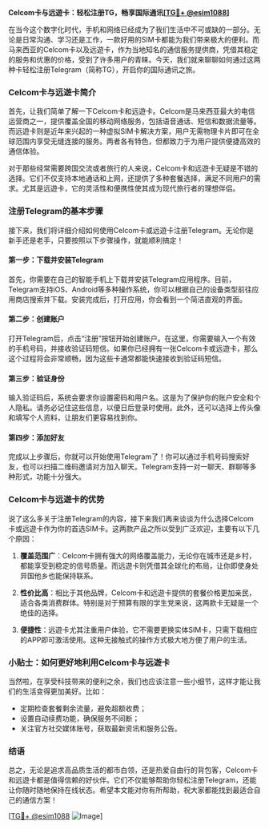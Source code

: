 **Celcom卡与远遊卡：轻松注册TG，畅享国际通讯[[TG💪+ @esim1088](https://t.me/s/esim1088)]**

在当今这个数字化时代，手机和网络已经成为了我们生活中不可或缺的一部分。无论是日常沟通、学习还是工作，一款好用的SIM卡都能为我们带来极大的便利。而马来西亚的Celcom卡以及远遊卡，作为当地知名的通信服务提供商，凭借其稳定的服务和优惠的价格，受到了许多用户的青睐。今天，我们就来聊聊如何通过这两种卡轻松注册Telegram（简称TG），开启你的国际通讯之旅。

### Celcom卡与远遊卡简介

首先，让我们简单了解一下Celcom卡和远遊卡。Celcom是马来西亚最大的电信运营商之一，提供覆盖全国的移动网络服务，包括语音通话、短信和数据流量等。而远遊卡则是近年来兴起的一种虚拟SIM卡解决方案，用户无需物理卡片即可在全球范围内享受无缝连接的服务。两者各有特色，但都致力于为用户提供便捷高效的通信体验。

对于那些经常需要跨国交流或者旅行的人来说，Celcom卡和远遊卡无疑是不错的选择。它们不仅支持本地通话和上网，还提供了多种套餐选择，满足不同用户的需求。尤其是远遊卡，它的灵活性和便携性使其成为现代旅行者的理想伴侣。

### 注册Telegram的基本步骤

接下来，我们将详细介绍如何使用Celcom卡或远遊卡注册Telegram。无论你是新手还是老手，只要按照以下步骤操作，就能顺利搞定！

#### 第一步：下载并安装Telegram

首先，你需要在自己的智能手机上下载并安装Telegram应用程序。目前，Telegram支持iOS、Android等多种操作系统，你可以根据自己的设备类型前往应用商店搜索并下载。安装完成后，打开应用，你会看到一个简洁直观的界面。

#### 第二步：创建账户

打开Telegram后，点击“注册”按钮开始创建账户。在这里，你需要输入一个有效的手机号码，并接收验证码短信。如果你已经拥有一张Celcom卡或远遊卡，那么这个过程将会非常顺畅，因为这些卡通常都能快速接收到验证码短信。

#### 第三步：验证身份

输入验证码后，系统会要求你设置密码和用户名。这是为了保护你的账户安全和个人隐私。请务必记住这些信息，以便日后登录时使用。此外，还可以选择上传头像和填写个人资料，让朋友们更容易找到你。

#### 第四步：添加好友

完成以上步骤后，你就可以开始使用Telegram了！你可以通过手机号码搜索好友，也可以扫描二维码邀请对方加入聊天。Telegram支持一对一聊天、群聊等多种形式，功能十分强大。

### Celcom卡与远遊卡的优势

说了这么多关于注册Telegram的内容，接下来我们再来谈谈为什么选择Celcom卡或远遊卡作为你的首选SIM卡。这两款产品之所以受到广泛欢迎，主要有以下几个原因：

1. **覆盖范围广**：Celcom卡拥有强大的网络覆盖能力，无论你在城市还是乡村，都能享受到稳定的信号质量。而远遊卡则凭借其全球化的布局，让你即使身处异国他乡也能保持联系。
   
2. **性价比高**：相比于其他品牌，Celcom卡和远遊卡提供的套餐价格更加亲民，适合各类消费群体。特别是对于预算有限的学生党来说，这两款卡无疑是一个绝佳的选择。

3. **便捷性**：远遊卡尤其注重用户体验，它不需要更换实体SIM卡，只需下载相应的APP即可激活使用。这种无接触式的操作方式极大地方便了用户的生活。

### 小贴士：如何更好地利用Celcom卡与远遊卡

当然啦，在享受科技带来的便利之余，我们也应该注意一些小细节，这样才能让我们的生活变得更加美好。比如：

- 定期检查套餐剩余流量，避免超额收费；
- 设置自动续费功能，确保服务不间断；
- 关注官方社交媒体账号，获取最新资讯和服务公告。

### 结语

总之，无论是追求高品质生活的都市白领，还是热爱自由行的背包客，Celcom卡和远遊卡都是值得信赖的好伙伴。它们不仅能够帮助你轻松注册Telegram，还能让你随时随地保持在线状态。希望本文能对你有所帮助，祝大家都能找到最适合自己的通信方案！

[[TG💪+ @esim1088](https://t.me/s/esim1088) ![Image](https://i.postimg.cc/4NQfJmqS/Snipaste-2025-05-13-00-14-12.png)]